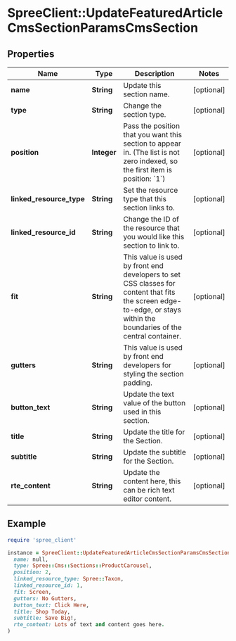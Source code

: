 # SpreeClient::UpdateFeaturedArticleCmsSectionParamsCmsSection

## Properties

| Name | Type | Description | Notes |
| ---- | ---- | ----------- | ----- |
| **name** | **String** | Update this section name. | [optional] |
| **type** | **String** | Change the section type. | [optional] |
| **position** | **Integer** | Pass the position that you want this section to appear in. (The list is not zero indexed, so the first item is position: &#x60;1&#x60;) | [optional] |
| **linked_resource_type** | **String** | Set the resource type that this section links to. | [optional] |
| **linked_resource_id** | **String** | Change the ID of the resource that you would like this section to link to. | [optional] |
| **fit** | **String** | This value is used by front end developers to set CSS classes for content that fits the screen edge-to-edge, or stays within the boundaries of the central container. | [optional] |
| **gutters** | **String** | This value is used by front end developers for styling the section padding. | [optional] |
| **button_text** | **String** | Update the text value of the button used in this section. | [optional] |
| **title** | **String** | Update the title for the Section. | [optional] |
| **subtitle** | **String** | Update the subtitle for the Section. | [optional] |
| **rte_content** | **String** | Update the content here, this can be rich text editor content. | [optional] |

## Example

```ruby
require 'spree_client'

instance = SpreeClient::UpdateFeaturedArticleCmsSectionParamsCmsSection.new(
  name: null,
  type: Spree::Cms::Sections::ProductCarousel,
  position: 2,
  linked_resource_type: Spree::Taxon,
  linked_resource_id: 1,
  fit: Screen,
  gutters: No Gutters,
  button_text: Click Here,
  title: Shop Today,
  subtitle: Save Big!,
  rte_content: Lots of text and content goes here.
)
```

